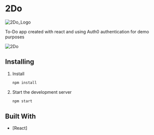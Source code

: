 # 2Do
![2Do_Logo](https://imgur.com/PAISndg.png)

To-Do app created with react and using Auth0 authentication for demo purposes

![2Do](src/images/personal-webpage.png?raw=true "Personal Website")

## Installing

1. Install

   ```sh
   npm install 
   ```

2. Start the development server

   ```sh
   npm start
   ```

## Built With

* [React]

